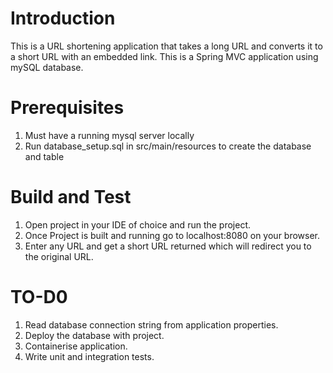 # Introduction
This is a URL shortening application that takes a long URL and converts it to a short URL with an embedded link.
This is a Spring MVC application using mySQL database.

# Prerequisites
1.	Must have a running mysql server locally
2.	Run database_setup.sql in src/main/resources to create the database and table

# Build and Test
1. Open project in your IDE of choice and run the project.
2. Once Project is built and running go to localhost:8080 on your browser.
3. Enter any URL and get a short URL returned which will redirect you to the original URL.

# TO-D0
1. Read database connection string from application properties.
2. Deploy the database with project.
3. Containerise application.
4. Write unit and integration tests.
